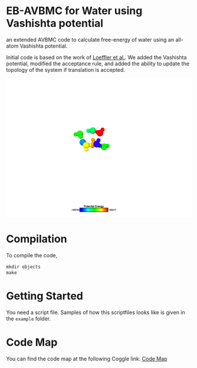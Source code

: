 # EB-AVBMC for Water using Vashishta potential 
an extended AVBMC code to calculate free-energy of water using an all-atom Vashishta potential. 

Initial code is based on the work of [Loeffler et al.](https://github.com/mrnucleation/NucleationSimulationMC). We added the Vashishta potential, modified the acceptance rule, and added the ability to update the topology of the system if translation is accepted.  

<p align="center">
  <img src="./data/avbmc-water80.gif" alt="Example Image">
<p>

# Compilation 
To compile the code, 
```
mkdir objects
make
``` 

# Getting Started
You need a script file. Samples of how this scriptfiles looks like is given in the `example` folder.


# Code Map
You can find the code map at the following Coggle link: [Code Map](https://coggle.it/diagram/ZDo1BgAjwnrfugDE/t/vashishta)
